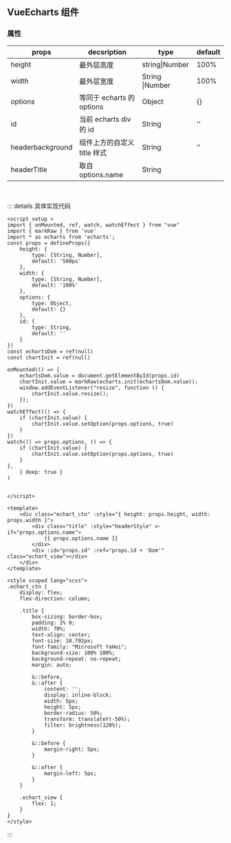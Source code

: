 ## VueEcharts 组件

<script setup>
import {ref} from "vue"
import {ElCard} from "element-plus"
import Vue3Echarts from "../../pages/Components/Vue3Echarts.vue"
// import BackTop from "../../pages/Components/common/BackTop.vue"
const options = ref({
  xAxis: {
    type: 'category',
    data: ['Mon', 'Tue', 'Wed', 'Thu', 'Fri', 'Sat', 'Sun']
  },
  yAxis: {
    type: 'value'
  },
  series: [
    {
      data: [150, 230, 224, 218, 135, 147, 260],
      type: 'line'
    }
  ]
})

</script>

<el-card>
<Vue3Echarts id="echart_1029" :options="options" />
</el-card>
<!-- <BackTop /> -->

### 属性

| props            | decsription                 | type            | default |
| ---------------- | --------------------------- | --------------- | ------- |
| height           | 最外层高度                  | string\|Number  | 100%    |
| width            | 最外层宽度                  | String \|Number | 100%    |
| options          | 等同于 echarts 的 options   | Object          | {}      |
| id               | 当前 echarts div 的 id      | String          | ''      |
| headerbackground | 组件上方的自定义 title 样式 | String          | ‘’      |
| headerTitle      | 取自 options.name           | String          |         |

<br/>

::: details 具体实现代码

```vue
<script setup >
import { onMounted, ref, watch, watchEffect } from "vue"
import { markRaw } from 'vue'
import * as echarts from 'echarts';
const props = defineProps({
    height: {
        type: [String, Number],
        default: '500px'
    },
    width: {
        type: [String, Number],
        default: '100%'
    },
    options: {
        type: Object,
        default: {}
    },
    id: {
        type: String,
        default: ''
    }
})
const echartsDom = ref(null)
const chartInit = ref(null)

onMounted(() => {
    echartsDom.value = document.getElementById(props.id)
    chartInit.value = markRaw(echarts.init(echartsDom.value));
    window.addEventListener("resize", function () {
        chartInit.value.resize();
    });
})
watchEffect(() => {
    if (chartInit.value) {
        chartInit.value.setOption(props.options, true)
    }
})
watch(() => props.options, () => {
    if (chartInit.value) {
        chartInit.value.setOption(props.options, true)
    }
},
    { deep: true }
)


</script>

<template>
    <div class="echart_ctn" :style="{ height: props.height, width: props.width }">
        <div class="title" :style="headerStyle" v-if="props.options.name">
            {{ props.options.name }}
        </div>
        <div :id="props.id" :ref="props.id + 'Dom'" class="echart_view"></div>
    </div>
</template>

<style scoped lang="scss">
.echart_ctn {
    display: flex;
    flex-direction: column;

    .title {
        box-sizing: border-box;
        padding: 1% 0;
        width: 70%;
        text-align: center;
        font-size: 18.792px;
        font-family: "Microsoft YaHei";
        background-size: 100% 100%;
        background-repeat: no-repeat;
        margin: auto;

        &::before,
        &::after {
            content: '';
            display: inline-block;
            width: 5px;
            height: 5px;
            border-radius: 50%;
            transform: translateY(-50%);
            filter: brightness(120%);
        }

        &::before {
            margin-right: 5px;
        }

        &::after {
            margin-left: 5px;
        }
    }

    .echart_view {
        flex: 1;
    }
}
</style>
```

:::
